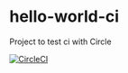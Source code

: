 # hello-world-ci

Project to test ci with Circle

[![CircleCI](https://circleci.com/gh/ferwguerra/hello-world-ci.svg?style=svg)](https://circleci.com/gh/ferwguerra/hello-world-ci)
